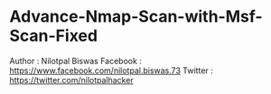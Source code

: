 # Advance-Nmap-Scan-with-Msf-Scan-Fixed
Author : Nilotpal Biswas
Facebook : https://www.facebook.com/nilotpal.biswas.73
Twitter : https://twitter.com/nilotpalhacker
